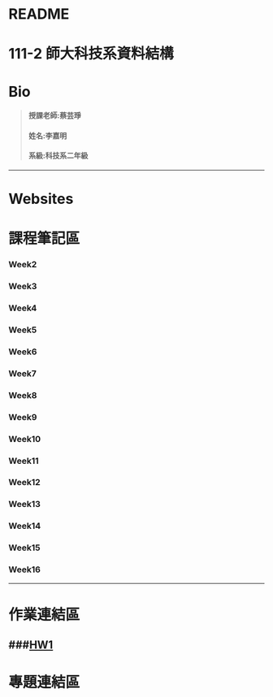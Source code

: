 # README
111-2 師大科技系資料結構
==
# Bio
>#### 授課老師:蔡芸琤    
>#### 姓名:李嘉明    
>#### 系級:科技系二年級     
---
# Websites

# 課程筆記區
### Week2 
### Week3
### Week4
### Week5
### Week6
### Week7
### Week8
### Week9
### Week10
### Week11
### Week12
### Week13
### Week14
### Week15
### Week16
---
# 作業連結區
  ###[HW1](https://youtu.be/MCXOM_wMjQM)
---
# 專題連結區
